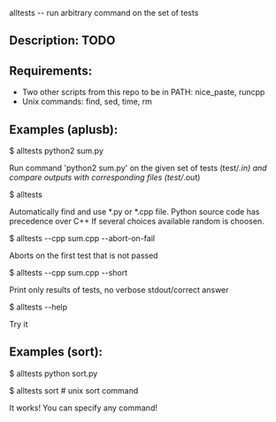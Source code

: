 alltests -- run arbitrary command on the set of tests

## Description: TODO

## Requirements:

* Two other scripts from this repo to be in PATH: nice_paste, runcpp
* Unix commands: find, sed, time, rm


## Examples (aplusb):

$ alltests python2 sum.py

Run command 'python2 sum.py' on the given set of tests (test/*.in)
and compare outputs with corresponding files (test/*.out)


$ alltests

Automatically find and use *.py or *.cpp file. Python source code has precedence over C++
If several choices available random is choosen.


$ alltests --cpp sum.cpp --abort-on-fail

Aborts on the first test that is not passed


$ alltests --cpp sum.cpp --short

Print only results of tests, no verbose stdout/correct answer


$ alltests --help

Try it


## Examples (sort):

$ alltests python sort.py

$ alltests sort  # unix sort command

It works! You can specify any command!
